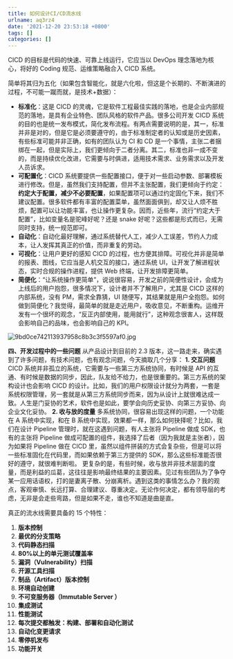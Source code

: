 ```yaml
---
title: 如何设计CI/CD流水线
urlname: aq3rz4
date: '2021-12-20 23:53:18 +0800'
tags: []
categories: []
---
```


CICD 的目标是代码的快速、可靠上线运行，它应当以 DevOps 理念落地为核心，将好的 Coding 规范、运维策略融合入 CICD 系统。

简单将其归为五化（如果包含智能化，就是六化啦，但这是个长期的、不断演进的过程，不可能一蹴而就，是技术+数据）：

- **标准化**：这是 CICD 的灵魂，它是软件工程最佳实践的落地，也是企业内部规范的落地，是具有企业特色、团队风格的软件产品。很多公司开发 CICD 系统的目的也是统一发布模式，简化发布流程。有两点需要说明的是，其一，标准并非是对的，但是它是必须要遵守的，由于标准制定者的认知或是历史因素，有些标准可能并非正确，如有的团队认为 CI 和 CD 是一个事情，主张二者捆绑在一起，但是实际上，我们更倾向于二者分离。其二，标准也非一成不变的，而是持续优化改进，它需要与时俱进，适用技术需求、业务需求以及开发人员诉求。
- **可配置化**：CICD 系统要提供一些配置接口，便于对一些启动参数、部署模板进行修改。但是，虽然我们支持配置，但并不主张配置，我们更倾向于约定：**约定大于配置，减少不必要配置**，如果配置项可以通过约定固化下来，我们不建议配置。很多软件都有丰富的配置菜单，虽然面面俱到，却又让人烦不胜烦，配置可以让功能丰富，也让操作更复杂。因而，近些年，流行“约定大于配置”，比如变量名是驼峰好呢？还是 snake 好呢？这些都是形式而已，无需同时支持，统一规范即可。
- **自动化**：自动化最好理解，通过系统替代人工，减少人工误差，节约人力成本，让人发挥其真正的价值，而非重复的劳动。
- **可视化**：让用户更好的感知 CICD 的过程，也方便其排障。可视化并非是简单的报表、图线，它应当是人机交互的接口，通过系统 UI，让开发了解进程状态，实时合规的操作进程，提供 Web 终端，让开发排障更简单。
- **简便化**：“让系统操作更简单”，说说很容易，开发之前的简便性设计，会成为上线后的用户抱怨，很多情况下，设计者并不了解用户，尤其是 CICD 这样的内部系统，没有 PM，需求全靠猜，UI 随便写，其结果就是用户全抱怨。如何做到简便化？我觉得，最简单的就是走近用户，吸收意见，不断重构。运维开发有一个很坏的观念，“反正内部使用，能用就行”，这种观念很害人，这样既会影响自己的品味，也会影响自己的 KPI。

![9bd0ce742113937958c8b3c3f5597af0.jpg](https://cdn.nlark.com/yuque/0/2021/jpeg/5374140/1640017458005-745c17fa-924f-4fca-9797-7684440db49f.jpeg#clientId=udbc8f147-cc5b-4&crop=0&crop=0&crop=1&crop=1&from=paste&height=587&id=ucb08e893&margin=%5Bobject%20Object%5D&name=9bd0ce742113937958c8b3c3f5597af0.jpg&originHeight=587&originWidth=1080&originalType=binary∶=1&rotation=0&showTitle=false&size=64971&status=done&style=none&taskId=ucc94672e-219b-468d-ab39-7ae9e2bc4f4&title=&width=1080)

**四、开发过程中的一些问题**
从产品设计到目前的 2.3 版本，这一路走来，确实遇到了许多问题，有技术问题，也有观念问题，今天摘取几个分享：
**1. 交互问题**
CICD 系统并非孤立的系统，它需要与一些第三方系统协同，有时候是 API 的互通、有时候是数据的同步，因此，队友给不给力，也是很重要的。第三方系统的架构设计也会影响 CICD 的设计。比如，我们的用户权限设计就分为两套，一套是系统权限管理，另一套就是从第三方系统同步而来，因为从设计上就很难达成一致。人生是门妥协的艺术，软件也是如此，要学会向历史妥协、向第三方妥协、向企业文化妥协。
**2. 收与放的度量**
多系统协同，很容易出现这样的问题，一个功能在 A 系统中实现，和在 B 系统中实现，效果都一样，那么如何抉择呢？比如，我们在设计 Pipeline 管理时，就在这遇到问题，有人主张将 Pipeline 做成 SDK，也有的主张将 Pipeline 做成可配置的组件，我选择了后者（因为我就是主张者），因为如果将 Pipeline 做在 CICD 里，虽然以组件拼装的方式会复杂些，但是可以将一些标准固化在代码里，而如果依赖于第三方提供的 SDK，那么这些标准能否很好的遵守，就很难判断啦。
更复杂的是，有些时候，收与放并非技术层面的度量，而是利益的瓜葛，这往往是影响最终结果的主要因素。见过有些团队为了争夺某一应用话语权，打的是妻离子散、分崩离析。遇到这类的事情怎么办？我的观点，客观审慎、长远打算、合理建议、尊重决定。无论作何决定，都有领导层的考虑，无非是会走些弯路，但是如果不走，谁也不知道是曲是直。

真正的流水线需要具备的 15 个特性：

1. **版本控制**
1. **最优的分支策略**
1. **代码静态扫描**
1. **80%以上的单元测试覆盖率**
1. **漏洞（Vulnerability）扫描**
1. **开源工具扫描**
1. **制品（Artifact）版本控制**
1. **环境自动创建**
1. **不可变服务器（Immutable Server ）**
1. **集成测试**
1. **性能测试**
1. **每次提交都触发：构建、部署和自动化测试**
1. **自动化变更请求**
1. **零停机发布**
1. **功能开关**
